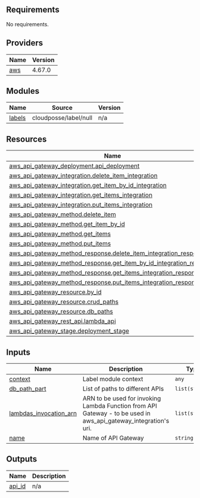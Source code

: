 <!-- BEGIN_TF_DOCS -->
## Requirements

No requirements.

## Providers

| Name | Version |
|------|---------|
| <a name="provider_aws"></a> [aws](#provider\_aws) | 4.67.0 |

## Modules

| Name | Source | Version |
|------|--------|---------|
| <a name="module_labels"></a> [labels](#module\_labels) | cloudposse/label/null | n/a |

## Resources

| Name | Type |
|------|------|
| [aws_api_gateway_deployment.api_deployment](https://registry.terraform.io/providers/hashicorp/aws/latest/docs/resources/api_gateway_deployment) | resource |
| [aws_api_gateway_integration.delete_item_integration](https://registry.terraform.io/providers/hashicorp/aws/latest/docs/resources/api_gateway_integration) | resource |
| [aws_api_gateway_integration.get_item_by_id_integration](https://registry.terraform.io/providers/hashicorp/aws/latest/docs/resources/api_gateway_integration) | resource |
| [aws_api_gateway_integration.get_items_integration](https://registry.terraform.io/providers/hashicorp/aws/latest/docs/resources/api_gateway_integration) | resource |
| [aws_api_gateway_integration.put_items_integration](https://registry.terraform.io/providers/hashicorp/aws/latest/docs/resources/api_gateway_integration) | resource |
| [aws_api_gateway_method.delete_item](https://registry.terraform.io/providers/hashicorp/aws/latest/docs/resources/api_gateway_method) | resource |
| [aws_api_gateway_method.get_item_by_id](https://registry.terraform.io/providers/hashicorp/aws/latest/docs/resources/api_gateway_method) | resource |
| [aws_api_gateway_method.get_items](https://registry.terraform.io/providers/hashicorp/aws/latest/docs/resources/api_gateway_method) | resource |
| [aws_api_gateway_method.put_items](https://registry.terraform.io/providers/hashicorp/aws/latest/docs/resources/api_gateway_method) | resource |
| [aws_api_gateway_method_response.delete_item_integration_response](https://registry.terraform.io/providers/hashicorp/aws/latest/docs/resources/api_gateway_method_response) | resource |
| [aws_api_gateway_method_response.get_item_by_id_integration_response](https://registry.terraform.io/providers/hashicorp/aws/latest/docs/resources/api_gateway_method_response) | resource |
| [aws_api_gateway_method_response.get_items_integration_response](https://registry.terraform.io/providers/hashicorp/aws/latest/docs/resources/api_gateway_method_response) | resource |
| [aws_api_gateway_method_response.put_items_integration_response](https://registry.terraform.io/providers/hashicorp/aws/latest/docs/resources/api_gateway_method_response) | resource |
| [aws_api_gateway_resource.by_id](https://registry.terraform.io/providers/hashicorp/aws/latest/docs/resources/api_gateway_resource) | resource |
| [aws_api_gateway_resource.crud_paths](https://registry.terraform.io/providers/hashicorp/aws/latest/docs/resources/api_gateway_resource) | resource |
| [aws_api_gateway_resource.db_paths](https://registry.terraform.io/providers/hashicorp/aws/latest/docs/resources/api_gateway_resource) | resource |
| [aws_api_gateway_rest_api.lambda_api](https://registry.terraform.io/providers/hashicorp/aws/latest/docs/resources/api_gateway_rest_api) | resource |
| [aws_api_gateway_stage.deployment_stage](https://registry.terraform.io/providers/hashicorp/aws/latest/docs/resources/api_gateway_stage) | resource |

## Inputs

| Name | Description | Type | Default | Required |
|------|-------------|------|---------|:--------:|
| <a name="input_context"></a> [context](#input\_context) | Label module context | `any` | n/a | yes |
| <a name="input_db_path_part"></a> [db\_path\_part](#input\_db\_path\_part) | List of paths to different APIs | `list(string)` | n/a | yes |
| <a name="input_lambdas_invocation_arn"></a> [lambdas\_invocation\_arn](#input\_lambdas\_invocation\_arn) | ARN to be used for invoking Lambda Function from API Gateway - to be used in aws\_api\_gateway\_integration's uri. | `list(string)` | n/a | yes |
| <a name="input_name"></a> [name](#input\_name) | Name of API Gateway | `string` | n/a | yes |

## Outputs

| Name | Description |
|------|-------------|
| <a name="output_api_id"></a> [api\_id](#output\_api\_id) | n/a |
<!-- END_TF_DOCS -->
